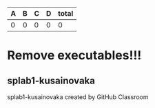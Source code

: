 |A|B|C|D|total|
|-|-|-|-|-----|
|0|0|0|0| 0 |

# Remove executables!!!

## splab1-kusainovaka
splab1-kusainovaka created by GitHub Classroom
